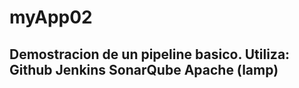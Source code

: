 # myApp02

Demostracion de un pipeline basico.
Utiliza:
Github
Jenkins
SonarQube
Apache (lamp)
---

